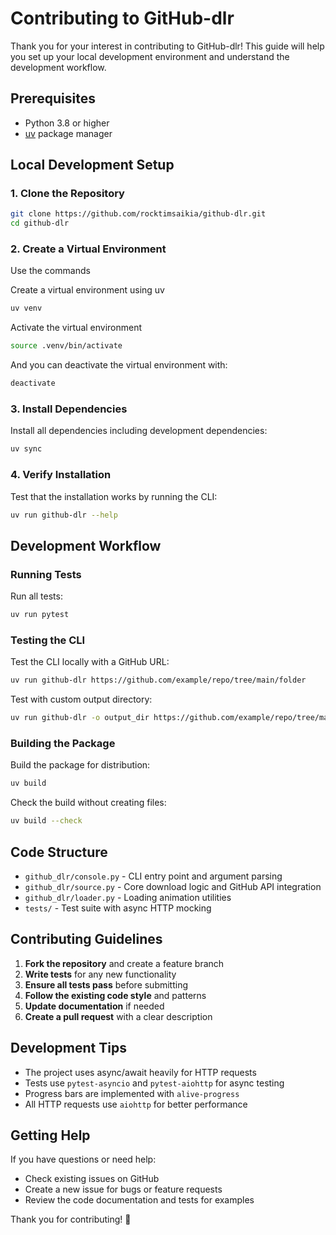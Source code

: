 # Contributing to GitHub-dlr

Thank you for your interest in contributing to GitHub-dlr! This guide will help you set up your local development environment and understand the development workflow.

## Prerequisites

- Python 3.8 or higher
- [uv](https://docs.astral.sh/uv/) package manager

## Local Development Setup

### 1. Clone the Repository

```bash
git clone https://github.com/rocktimsaikia/github-dlr.git
cd github-dlr
```

### 2. Create a Virtual Environment

Use the commands

Create a virtual environment using uv
```bash
uv venv
```

Activate the virtual environment
```bash
source .venv/bin/activate
```

And you can deactivate the virtual environment with:
```bash
deactivate
```

### 3. Install Dependencies

Install all dependencies including development dependencies:
```bash
uv sync
```

### 4. Verify Installation

Test that the installation works by running the CLI:
```bash
uv run github-dlr --help
```

## Development Workflow

### Running Tests

Run all tests:
```bash
uv run pytest
```

### Testing the CLI

Test the CLI locally with a GitHub URL:
```bash
uv run github-dlr https://github.com/example/repo/tree/main/folder
```

Test with custom output directory:
```bash
uv run github-dlr -o output_dir https://github.com/example/repo/tree/main/folder
```

### Building the Package

Build the package for distribution:
```bash
uv build
```

Check the build without creating files:
```bash
uv build --check
```

## Code Structure

- `github_dlr/console.py` - CLI entry point and argument parsing
- `github_dlr/source.py` - Core download logic and GitHub API integration
- `github_dlr/loader.py` - Loading animation utilities
- `tests/` - Test suite with async HTTP mocking

## Contributing Guidelines

1. **Fork the repository** and create a feature branch
2. **Write tests** for any new functionality
3. **Ensure all tests pass** before submitting
4. **Follow the existing code style** and patterns
5. **Update documentation** if needed
6. **Create a pull request** with a clear description

## Development Tips

- The project uses async/await heavily for HTTP requests
- Tests use `pytest-asyncio` and `pytest-aiohttp` for async testing
- Progress bars are implemented with `alive-progress`
- All HTTP requests use `aiohttp` for better performance

## Getting Help

If you have questions or need help:
- Check existing issues on GitHub
- Create a new issue for bugs or feature requests
- Review the code documentation and tests for examples

Thank you for contributing! 🎉

